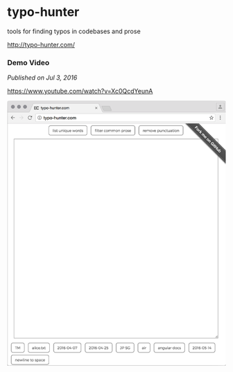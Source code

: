 # typo-hunter
tools for finding typos in codebases and prose

http://typo-hunter.com/

### Demo Video
_Published on Jul 3, 2016_

https://www.youtube.com/watch?v=Xc0QcdYeunA

![2016-06-12](./_screenshots/2016-06-12.png)
